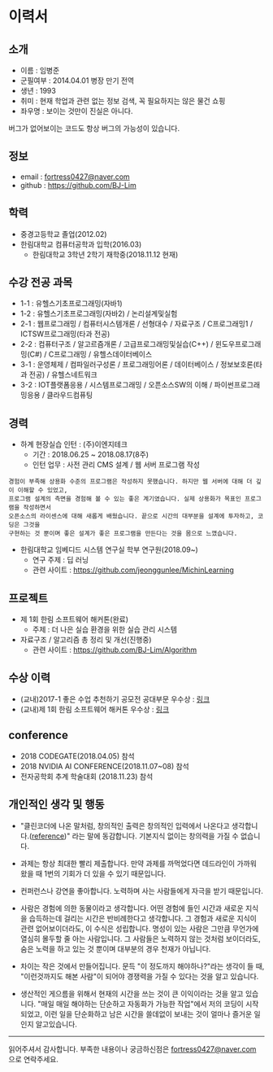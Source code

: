 # 이력서
## 소개
- 이름 : 임병준
- 군필여부 : 2014.04.01 병장 만기 전역
- 생년 : 1993
- 취미 : 현재 학업과 관련 없는 정보 검색, 꼭 필요하지는 않은 물건 쇼핑
- 좌우명 : 보이는 것만이 진실은 아니다.

버그가 없어보이는 코드도 항상 버그의 가능성이 있습니다.

## 정보
- email : fortress0427@naver.com
- github : https://github.com/BJ-Lim

## 학력
- 중경고등학교 졸업(2012.02)
- 한림대학교 컴퓨터공학과 입학(2016.03)
  + 한림대학교 3학년 2학기 재학중(2018.11.12 현재)
  
## 수강 전공 과목
- 1-1 : 유헬스기초프로그래밍(자바1)
- 1-2 : 유헬스기초프로그래밍(자바2) / 논리설계및실험
- 2-1 : 웹프로그래밍 / 컴퓨터시스템개론 / 선형대수 / 자료구조 / C프로그래밍1 / ICTSW프로그래밍(타과 전공)
- 2-2 : 컴퓨터구조 / 알고르즘개론 / 고급프로그래밍및실습(C++) / 윈도우프로그래밍(C#) / C프로그래밍 / 유헬스데이터베이스
- 3-1 : 운영체제 / 컴파일러구성론 / 프로그래밍어론 / 데이터베이스 / 정보보호론(타과 전공) / 유헬스네트워크
- 3-2 : IOT플랫폼응용 / 시스템프로그래밍 / 오픈소스SW의 이해 / 파이썬프로그래밍응용 / 클라우드컴퓨팅

## 경력
- 하계 현장실습 인턴 : (주)이엔지테크
  + 기간 : 2018.06.25 ~ 2018.08.17(8주)
  + 인턴 업무 : 사전 관리 CMS 설계 / 웹 서버 프로그램 작성

```
경험이 부족해 상용화 수준의 프로그램은 작성하지 못했습니다. 하지만 웹 서버에 대해 더 깊이 이해할 수 있었고,
프로그램 설계의 측면을 경험해 볼 수 있는 좋은 계기였습니다. 실제 상용화가 목표인 프로그램을 작성하면서
오픈소스의 라이센스에 대해 새롭게 배웠습니다. 끝으로 시간의 대부분을 설계에 투자하고, 코딩은 그것을
구현하는 것 뿐이며 좋은 설계가 좋은 프로그램을 만든다는 것을 몸으로 느꼈습니다.
```  
- 한림대학교 임베디드 시스템 연구실 학부 연구원(2018.09~)
  + 연구 주제 : 딥 러닝
  + 관련 사이트 : https://github.com/jeonggunlee/MichinLearning

## 프로젝트
- 제 1회 한림 소프트웨어 해커톤(완료)
  + 주제 : 더 나은 실습 환경을 위한 실습 관리 시스템
- 자료구조 / 알고리즘 총 정리 및 개선(진행중)
  + 관련 사이트 : https://github.com/BJ-Lim/Algorithm
  
## 수상 이력
- (교내)2017-1 좋은 수업 추천하기 공모전 공대부문 우수상 : [링크](https://www.hallym.ac.kr/sub05/cP3/sCP1.html?action=read&nttId=55898&pageIndex=1&searchType=0&searchWrd=%EC%A2%8B%EC%9D%80+%EC%88%98%EC%97%85)
- (교내)제 1회 한림 소프트웨어 해커톤 우수상 : [링크](http://hlsw.hallym.ac.kr/post/214)

## conference
- 2018 CODEGATE(2018.04.05) 참석
- 2018 NVIDIA AI CONFERENCE(2018.11.07~08) 참석
- 전자공학회 추계 학술대회 (2018.11.23) 참석

## 개인적인 생각 및 행동
- "클린코더에 나온 말처럼, 창의적인 출력은 창의적인 입력에서 나온다고 생각합니다.([reference](https://github.com/JSpiner/RESUME/blob/master/README.md))" 라는 말에 동감합니다. 기본지식 없이는 창의력을 가질 수 없습니다.

- 과제는 항상 최대한 빨리 제출합니다. 만약 과제를 까먹었다면 데드라인이 가까워 왔을 때 1번의 기회가 더 있을 수 있기 때문입니다.

- 컨퍼런스나 강연을 좋아합니다. 노력하며 사는 사람들에게 자극을 받기 때문입니다.

- 사람은 경험에 의한 동물이라고 생각합니다. 어떤 경험에 들인 시간과 새로운 지식을 습득하는데 걸리는 시간은 반비례한다고 생각합니다. 그 경험과 새로운 지식이 관련 없어보이더라도, 이 수식은 성립합니다. 명성이 있는 사람은 그만큼 무언가에 열심히 몰두할 줄 아는 사람입니다. 그 사람들은 노력하지 않는 것처럼 보이더라도, 숨은 노력을 하고 있는 것 뿐이며 대부분의 경우 천재가 아닙니다.

- 차이는 작은 것에서 만들어집니다. 문득 "이 정도까지 해야하나?"라는 생각이 들 때, "이런것까지도 해본 사람"이 되어야 경쟁력을 가질 수 있다는 것을 알고 있습니다.

- 생산적인 게으름을 위해서 현재의 시간을 쓰는 것이 큰 이익이라는 것을 알고 있습니다. "매일 매일 해야하는 단순하고 자동화가 가능한 작업"에서 저의 코딩이 시작되었고, 이런 일을 단순화하고 남은 시간을 쓸데없이 보내는 것이 얼마나 즐거운 일인지 알고있습니다.

----
읽어주셔서 감사합니다. 부족한 내용이나 궁금하신점은 fortress0427@naver.com 으로 연락주세요.
